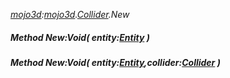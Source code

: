 _[mojo3d](../../modules/mojo3d/mojo3d-module.md):[mojo3d](../../modules/mojo3d/mojo3d-module.md).[Collider](../../modules/mojo3d/mojo3d-collider.md).New_
##### Method New:Void( entity:[Entity](../../modules/mojo3d/mojo3d-entity.md) )
##### Method New:Void( entity:[Entity](../../modules/mojo3d/mojo3d-entity.md),collider:[Collider](../../modules/mojo3d/mojo3d-collider.md) )
